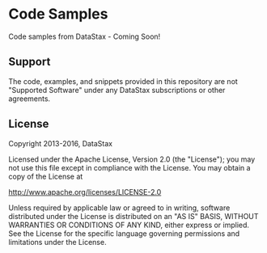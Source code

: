 # Code Samples

Code samples from DataStax - Coming Soon!

## Support

The code, examples, and snippets provided in this repository are not "Supported Software" under any DataStax subscriptions or other agreements.

## License

Copyright 2013-2016, DataStax

Licensed under the Apache License, Version 2.0 (the "License"); you may not use this file except in compliance with the License. You may obtain a copy of the License at

http://www.apache.org/licenses/LICENSE-2.0

Unless required by applicable law or agreed to in writing, software distributed under the License is distributed on an "AS IS" BASIS, WITHOUT WARRANTIES OR CONDITIONS OF ANY KIND, either express or implied. See the License for the specific language governing permissions and limitations under the License.
